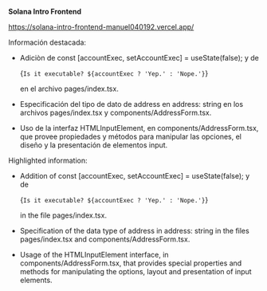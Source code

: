 **Solana Intro Frontend**

https://solana-intro-frontend-manuel040192.vercel.app/

Información destacada:

- Adiciòn de const [accountExec, setAccountExec] = useState(false); y de <p>{`Is it executable? ${accountExec ? 'Yep.' : 'Nope.'}`}</p> en el archivo pages/index.tsx.

- Especificación del tipo de dato de address en address: string en los archivos pages/index.tsx y components/AddressForm.tsx.

- Uso de la interfaz HTMLInputElement, en components/AddressForm.tsx, que provee propiedades y métodos para manipular las opciones, el diseño y la presentación de elementos input.

Highlighted information:

- Addition of const [accountExec, setAccountExec] = useState(false); y de <p>{`Is it executable? ${accountExec ? 'Yep.' : 'Nope.'}`}</p> in the file pages/index.tsx.

- Specification of the data type of address in address: string in the files pages/index.tsx and components/AddressForm.tsx.

- Usage of the HTMLInputElement interface, in components/AddressForm.tsx, that provides special properties and methods for manipulating the options, layout and presentation of input elements.
